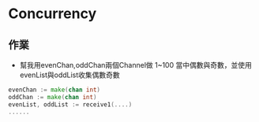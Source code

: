 # Concurrency
## 作業
* 幫我用evenChan,oddChan兩個Channel做 1~100 當中偶數與奇數，並使用evenList與oddList收集偶數奇數
```go
evenChan := make(chan int)
oddChan := make(chan int)
evenList, oddList := receive1(....)
......
```


